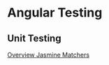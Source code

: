# Angular Testing

## Unit Testing

[Overview Jasmine Matchers](https://jasmine.github.io/api/edge/matchers.html)
